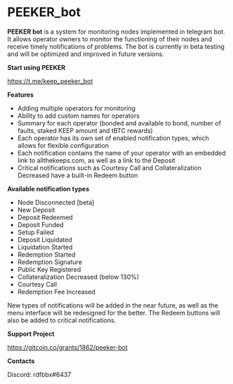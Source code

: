 # PEEKER_bot

**PEEKER bot** is a system for monitoring nodes implemented in telegram bot. It allows operator owners to monitor the functioning of their nodes and receive timely notifications of problems.
The bot is currently in beta testing and will be optimized and improved in future versions.

**Start using PEEKER**

https://t.me/keep_peeker_bot

**Features**
* Adding multiple operators for monitoring
* Ability to add custom names for operators
* Summary for each operator (bonded and available to bond, number of faults, staked KEEP amount and tBTC rewards)
* Each operator has its own set of enabled notification types, which allows for flexible configuration
* Each notification contains the name of your operator with an embedded link to allthekeeps.com, as well as a link to the Deposit
* Critical notifications such as Courtesy Call and Collateralization Decreased have a built-in Redeem button

**Available notification types**
* Node Disconnected [beta]
* New Deposit
* Deposit Redeemed
* Deposit Funded
* Setup Failed
* Deposit Liquidated
* Liquidation Started
* Redemption Started
* Redemption Signature
* Public Key Registered
* Collateralization Decreased (below 130%)
* Courtesy Call
* Redemption Fee Increased

New types of notifications will be added in the near future, as well as the menu interface will be redesigned for the better.
The Redeem buttons will also be added to critical notifications.

**Support Project**

https://gitcoin.co/grants/1862/peeker-bot

**Contacts**

Discord: rdfbbx#6437
